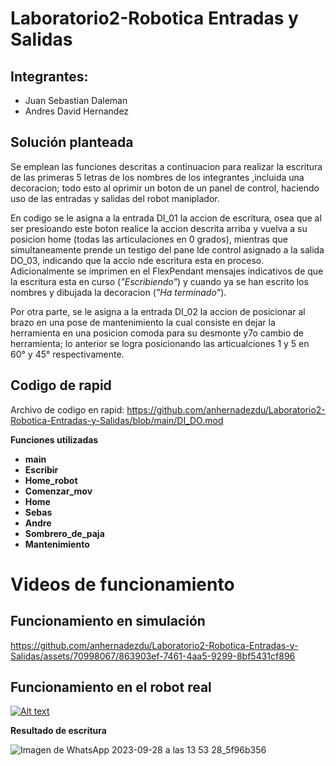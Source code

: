 # Laboratorio2-Robotica Entradas y Salidas
## Integrantes:

- Juan Sebastian Daleman
- Andres David Hernandez

## Solución planteada
Se emplean las funciones descritas a continuacion para realizar la escritura de las primeras 5 letras de los nombres de los integrantes ,incluida una decoracion; todo esto al oprimir un boton de un panel de control, haciendo uso de las entradas y salidas del robot maniplador.

En codigo se le asigna a la entrada DI_01 la accion de escritura, osea que al ser presioando este boton realice la accion descrita arriba y vuelva a su posicion home (todas las articulaciones en 0 grados), mientras que simultaneamente prende un testigo del pane lde control asignado a la salida DO_03, indicando que la accio nde escritura esta en proceso. Adicionalmente se imprimen en el FlexPendant mensajes indicativos de que la escritura esta en curso (_"Escribiendo"_)
y cuando ya se han escrito los nombres y dibujada la decoracion (_"Ha terminado"_).

Por otra parte, se le asigna a la entrada DI_02 la accion de posicionar al brazo en una pose de mantenimiento la cual consiste en dejar la herramienta en una posicion comoda para su desmonte y7o cambio de herramienta; lo  anterior se logra posicionando las articualciones 1 y 5 en 60° y 45° respectivamente.

## Codigo de rapid

Archivo de codigo en rapid: https://github.com/anhernadezdu/Laboratorio2-Robotica-Entradas-y-Salidas/blob/main/DI_DO.mod

**Funciones utilizadas**
* **main**
* **Escribir**
* **Home_robot**
* **Comenzar_mov**
* **Home**
* **Sebas**
* **Andre**
* **Sombrero_de_paja**
* **Mantenimiento**

# Videos de funcionamiento
## Funcionamiento en simulación

https://github.com/anhernadezdu/Laboratorio2-Robotica-Entradas-y-Salidas/assets/70998067/863903ef-7461-4aa5-9299-8bf5431cf896

## Funcionamiento en el robot real

[![Alt text](https://img.youtube.com/vi/gwNfsEZBfac/0.jpg)](https://www.youtube.com/watch?v=gwNfsEZBfac)

**Resultado de escritura**

![Imagen de WhatsApp 2023-09-28 a las 13 53 28_5f96b356](https://github.com/anhernadezdu/Laboratorio2-Robotica-Entradas-y-Salidas/assets/70998067/3b9b706b-4106-4cdb-8f90-f2f653c12aff)


